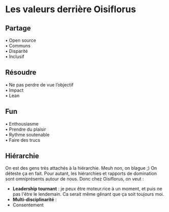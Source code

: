 # Les valeurs derrière Oisiflorus

## Partage  
•	Open source  
•	Communs  
•	Disparité  
•	Inclusif  
    
## Résoudre  

•	Ne pas perdre de vue l’objectif  
•	Impact  
•	Lean  

## Fun  
•	Enthousiasme  
•	Prendre du plaisir  
•	Rythme soutenable  
•	Faire des trucs
    
## Hiérarchie  
On est des gens très attachés à la hiérarchie.
Meuh non, on blague ;)
On déteste ça en fait. Pour autant, les hiérarchies et rapports de domination sont omniprésents autour de nous.
Donc chez Oisiflorus, on veut :
* **Leadership tournant** : je peux être moteur.rice à un moment, et puis ne pas l'être le lendemain. Ca serait même gênant que ça soit toujours moi.
* **Multi-disciplinarité** :
* Consentement  
